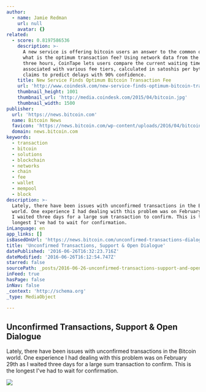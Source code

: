 ```yaml
---
author:
  - name: Jamie Redman
    url: null
    avatar: {}
related:
  - score: 0.8197586536
    description: >-
      A new service is offering bitcoin users an answer to the common question:
      what is the optimum transaction fee? Using network data from the past
      three hours, CoinTape lets users compare the current waiting times
      associated with various fee tiers, calculated in satoshis per byte. It
      claims to predict delays with 90% confidence.
    title: New Service Finds Optimum Bitcoin Transaction Fee
    url: 'http://www.coindesk.com/new-service-finds-optimum-bitcoin-transaction-fee/'
    thumbnail_height: 1001
    thumbnail_url: 'http://media.coindesk.com/2015/04/bitcoin.jpg'
    thumbnail_width: 1500
publisher:
  url: 'https://news.bitcoin.com'
  name: Bitcoin News
  favicon: 'https://news.bitcoin.com/wp-content/uploads/2016/04/bitcoin_fav.png'
  domain: news.bitcoin.com
keywords:
  - transaction
  - bitcoin
  - solutions
  - blockchain
  - networks
  - chain
  - fee
  - wallet
  - mempool
  - block
description: >-
  Lately, there have been issues with unconfirmed transactions in the Bitcoin
  world. One experience I had dealing with this problem was on February 29th as
  I waited three days for a large sum transaction to confirm. This is the
  longest I've had to wait for confirmation.
inLanguage: en
app_links: []
isBasedOnUrl: 'https://news.bitcoin.com/unconfirmed-transactions-dialogue/'
title: 'Unconfirmed Transactions, Support & Open Dialogue'
datePublished: '2016-06-26T16:32:23.716Z'
dateModified: '2016-06-26T16:12:54.747Z'
starred: false
sourcePath: _posts/2016-06-26-unconfirmed-transactions-support-and-open-dialogue.md
inFeed: true
hasPage: false
inNav: false
_context: 'http://schema.org'
_type: MediaObject

---
```

<article style=""><h1>Unconfirmed Transactions, Support &amp; Open Dialogue</h1><p>Lately, there have been issues with unconfirmed transactions in the Bitcoin world. One experience I had dealing with this problem was on February 29th as I waited three days for a large sum transaction to confirm. This is the longest I've had to wait for confirmation.</p><img src="https://news.bitcoin.com/wp-content/uploads/2016/06/Unconfirmed-Transactions-Support-and-Open-Dialogue.jpg" /></article>